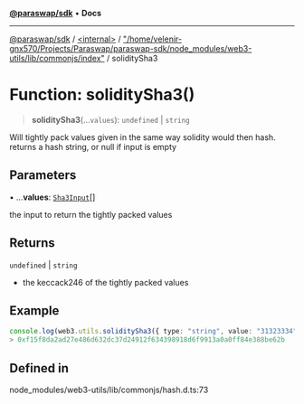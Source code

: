 [**@paraswap/sdk**](../../../../README.md) • **Docs**

***

[@paraswap/sdk](../../../../globals.md) / [\<internal\>](../../../README.md) / ["/home/velenir-gnx570/Projects/Paraswap/paraswap-sdk/node\_modules/web3-utils/lib/commonjs/index"](../README.md) / soliditySha3

# Function: soliditySha3()

> **soliditySha3**(...`values`): `undefined` \| `string`

Will tightly pack values given in the same way solidity would then hash.
returns a hash string, or null if input is empty

## Parameters

• ...**values**: [`Sha3Input`](../../../type-aliases/Sha3Input.md)[]

the input to return the tightly packed values

## Returns

`undefined` \| `string`

- the keccack246 of the tightly packed values

## Example

```ts
console.log(web3.utils.soliditySha3({ type: "string", value: "31323334" }));
> 0xf15f8da2ad27e486d632dc37d24912f634398918d6f9913a0a0ff84e388be62b
```

## Defined in

node\_modules/web3-utils/lib/commonjs/hash.d.ts:73
